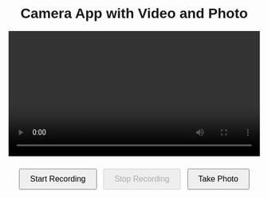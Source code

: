 <!DOCTYPE html>
<html lang="en">
<head>
  <meta charset="UTF-8">
  <meta name="viewport" content="width=device-width, initial-scale=1.0">
  <title>Camera App with Video and Photo</title>
  <style>
    body {
      font-family: Arial, sans-serif;
      text-align: center;
      margin: 20px;
    }
    video, canvas {
      width: 100%;
      max-width: 640px;
      margin-bottom: 20px;
    }
    button {
      padding: 10px 20px;
      font-size: 16px;
      margin: 5px;
      cursor: pointer;
    }
  </style>
</head>
<body>
  <h1>Camera App with Video and Photo</h1>
  <video id="video" autoplay playsinline></video>
  <canvas id="canvas" style="display: none;"></canvas>
  <div>
    <button id="start">Start Recording</button>
    <button id="stop" disabled>Stop Recording</button>
    <button id="take-photo">Take Photo</button>
    <a id="download" style="display: none;">Download Video</a>
    <a id="photo-link" style="display: none;">Download Photo</a>
  </div>

  <script>
    const video = document.getElementById('video');
    const canvas = document.getElementById('canvas');
    const startButton = document.getElementById('start');
    const stopButton = document.getElementById('stop');
    const takePhotoButton = document.getElementById('take-photo');
    const downloadLink = document.getElementById('download');
    const photoLink = document.getElementById('photo-link');

    let mediaRecorder;
    let recordedChunks = [];

    async function setupCamera() {
      try {
        const stream = await navigator.mediaDevices.getUserMedia({ video: true });
        video.srcObject = stream;
        return stream;
      } catch (error) {
        console.error('Error accessing the camera:', error);
      }
    }

    startButton.addEventListener('click', async () => {
      const stream = await setupCamera();
      recordedChunks = [];

      mediaRecorder = new MediaRecorder(stream);

      mediaRecorder.ondataavailable = (event) => {
        if (event.data.size > 0) {
          recordedChunks.push(event.data);
        }
      };

      mediaRecorder.onstop = () => {
        const blob = new Blob(recordedChunks, { type: 'video/webm' });
        const url = URL.createObjectURL(blob);
        downloadLink.href = url;
        downloadLink.download = 'recorded-video.webm';
        downloadLink.style.display = 'inline';
        downloadLink.textContent = 'Download Video';
      };

      mediaRecorder.start();
      startButton.disabled = true;
      stopButton.disabled = false;
    });

    stopButton.addEventListener('click', () => {
      mediaRecorder.stop();
      startButton.disabled = false;
      stopButton.disabled = true;
    });

    takePhotoButton.addEventListener('click', () => {
      const context = canvas.getContext('2d');
      canvas.width = video.videoWidth;
      canvas.height = video.videoHeight;
      context.drawImage(video, 0, 0, canvas.width, canvas.height);

      const photoUrl = canvas.toDataURL('image/png');
      photoLink.href = photoUrl;
      photoLink.download = 'photo.png';
      photoLink.style.display = 'inline';
      photoLink.textContent = 'Download Photo';
    });

    setupCamera();
  </script>
</body>
</html>
